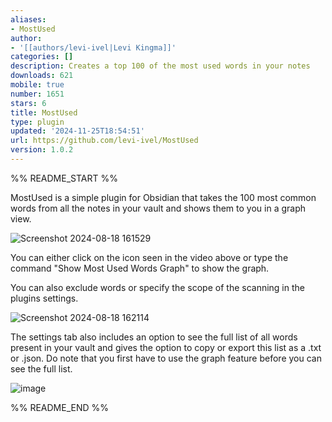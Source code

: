 ```yaml
---
aliases:
- MostUsed
author:
- '[[authors/levi-ivel|Levi Kingma]]'
categories: []
description: Creates a top 100 of the most used words in your notes
downloads: 621
mobile: true
number: 1651
stars: 6
title: MostUsed
type: plugin
updated: '2024-11-25T18:54:51'
url: https://github.com/levi-ivel/MostUsed
version: 1.0.2
---
```


%% README_START %%

MostUsed is a simple plugin for Obsidian that takes the 100 most common words from all the notes in your vault and shows them to you in a graph view.

![Screenshot 2024-08-18 161529](https://github.com/user-attachments/assets/1a0cca41-e187-4d9e-8d98-69a87e032e2b)

You can either click on the icon seen in the video above or type the command "Show Most Used Words Graph" to show the graph. 

You can also exclude words or specify the scope of the scanning in the plugins settings.

![Screenshot 2024-08-18 162114](https://github.com/user-attachments/assets/be6d8028-8395-4303-9103-2f9f36a87ad8)

The settings tab also includes an option to see the full list of all words present in your vault and gives the option to copy or export this list as a .txt or .json. Do note that you first have to use the graph feature before you can see the full list.

![image](https://github.com/user-attachments/assets/171950ee-4ba5-44fb-9328-3dc8ddca1621)


%% README_END %%